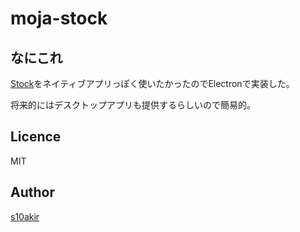 moja-stock
====

## なにこれ
[Stock](https://www.stock-app.jp)をネイティブアプリっぽく使いたかったのでElectronで実装した。

将来的にはデスクトップアプリも提供するらしいので簡易的。

## Licence

MIT

## Author

[s10akir](https://github.com/s10akir)

